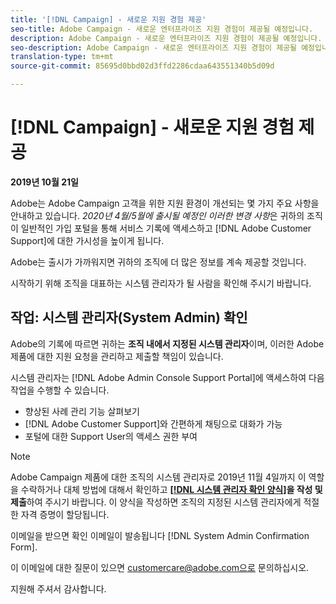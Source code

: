 ```yaml
---
title: '[!DNL Campaign] - 새로운 지원 경험 제공'
seo-title: Adobe Campaign - 새로운 엔터프라이즈 지원 경험이 제공될 예정입니다.
description: Adobe Campaign - 새로운 엔터프라이즈 지원 경험이 제공될 예정입니다.
seo-description: Adobe Campaign - 새로운 엔터프라이즈 지원 경험이 제공될 예정입니다.
translation-type: tm+mt
source-git-commit: 85695d0bbd02d3ffd2286cdaa643551340b5d09d

---
```



# [!DNL Campaign] - 새로운 지원 경험 제공

**2019년 10월 21일**

Adobe는 Adobe Campaign 고객을 위한 지원 환경이 개선되는 몇 가지 주요 사항을 안내하고 있습니다. *2020년 4월/5월에 출시될 예정인 이러한 변경 사항*&#x200B;은 귀하의 조직이 일반적인 가입 포털을 통해 서비스 기록에 액세스하고 [!DNL Adobe Customer Support]에 대한 가시성을 높이게 됩니다.

Adobe는 출시가 가까워지면 귀하의 조직에 더 많은 정보를 계속 제공할 것입니다.

시작하기 위해 조직을 대표하는 시스템 관리자가 될 사람을 확인해 주시기 바랍니다.

## 작업: 시스템 관리자(System Admin) 확인

Adobe의 기록에 따르면 귀하는 **조직 내에서 지정된 시스템 관리자**&#x200B;이며, 이러한 Adobe 제품에 대한 지원 요청을 관리하고 제출할 책임이 있습니다.

시스템 관리자는 [!DNL Adobe Admin Console Support Portal]에 액세스하여 다음 작업을 수행할 수 있습니다.

* 향상된 사례 관리 기능 살펴보기
* [!DNL Adobe Customer Support]와 간편하게 채팅으로 대화가 가능
* 포털에 대한 Support User의 액세스 권한 부여

>[!NOTE]
>Adobe Campaign 제품에 대한 조직의 시스템 관리자로 2019년 11월 4일까지 이 역할을 수락하거나 대체 방법에 대해서 확인하고 **[[!DNL 시스템 관리자 확인 양식]](https://adobe.allegiancetech.com/cgi-bin/qwebcorporate.dll?idx=SSSVH6)을 작성 및 제출**하여 주시기 바랍니다.
>이 양식을 작성하면 조직의 지정된 시스템 관리자에게 적절한 자격 증명이 할당됩니다.

이메일을 받으면 확인 이메일이 발송됩니다 [!DNL System Admin Confirmation Form].

이 이메일에 대한 질문이 있으면 customercare@adobe.com으로 문의하십시오.

지원해 주셔서 감사합니다.
